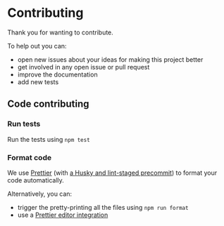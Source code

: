 # Contributing

Thank you for wanting to contribute.

To help out you can:

- open new issues about your ideas for making this project better
- get involved in any open issue or pull request
- improve the documentation
- add new tests

## Code contributing

### Run tests

Run the tests using `npm test`

### Format code

We use [Prettier](https://prettier.io/) (with [a Husky and lint-staged precommit](https://prettier.io/docs/en/precommit.html)) to format your code automatically.

Alternatively, you can:

- trigger the pretty-printing all the files using `npm run format`
- use a [Prettier editor integration](https://prettier.io/docs/en/editors.html)
